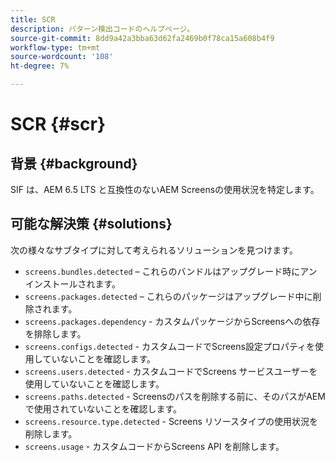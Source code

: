 ```yaml
---
title: SCR
description: パターン検出コードのヘルプページ。
source-git-commit: 8dd9a42a3bba63d62fa2469b0f78ca15a608b4f9
workflow-type: tm+mt
source-wordcount: '108'
ht-degree: 7%

---
```


# SCR {#scr}

## 背景 {#background}

SIF は、AEM 6.5 LTS と互換性のないAEM Screensの使用状況を特定します。

<!-- Alexandru: drafting for now ## Possible implications and risks {#implications-and-risks} -->

## 可能な解決策 {#solutions}

次の様々なサブタイプに対して考えられるソリューションを見つけます。

* `screens.bundles.detected` – これらのバンドルはアップグレード時にアンインストールされます。
* `screens.packages.detected` – これらのパッケージはアップグレード中に削除されます。
* `screens.packages.dependency` - カスタムパッケージからScreensへの依存を排除します。
* `screens.configs.detected` - カスタムコードでScreens設定プロパティを使用していないことを確認します。
* `screens.users.detected` - カスタムコードでScreens サービスユーザーを使用していないことを確認します。
* `screens.paths.detected` - Screensのパスを削除する前に、そのパスがAEMで使用されていないことを確認します。
* `screens.resource.type.detected` - Screens リソースタイプの使用状況を削除します。
* `screens.usage` - カスタムコードからScreens API を削除します。